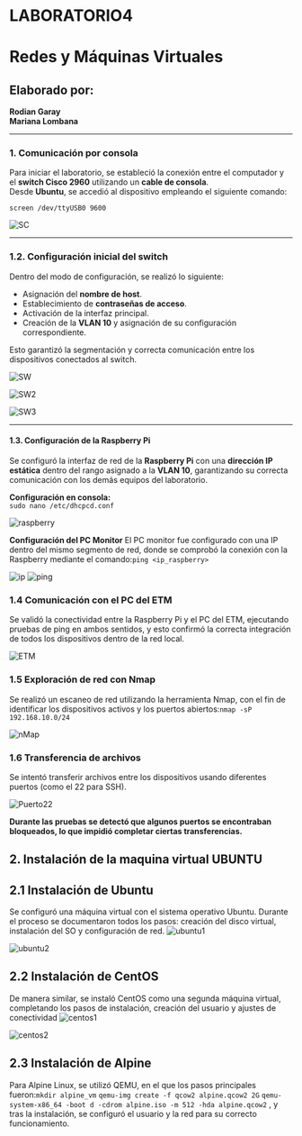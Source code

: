 # LABORATORIO4
# Redes y Máquinas Virtuales  

## Elaborado por:
**Rodian Garay**  
**Mariana Lombana**

---

### 1. Comunicación por consola  
Para iniciar el laboratorio, se estableció la conexión entre el computador y el **switch Cisco 2960** utilizando un **cable de consola**.  
Desde **Ubuntu**, se accedió al dispositivo empleando el siguiente comando:  

`screen /dev/ttyUSB0 9600`

![SC](sudoscreen1.png)

---
### 1.2. Configuración inicial del switch  
Dentro del modo de configuración, se realizó lo siguiente:  

- Asignación del **nombre de host**.  
- Establecimiento de **contraseñas de acceso**.  
- Activación de la interfaz principal.  
- Creación de la **VLAN 10** y asignación de su configuración correspondiente.  

Esto garantizó la segmentación y correcta comunicación entre los dispositivos conectados al switch.

![SW](switch1.png)

![SW2](switch2.png)

![SW3](switch3.png)

---  

#### 1.3. Configuración de la Raspberry Pi  
Se configuró la interfaz de red de la **Raspberry Pi** con una **dirección IP estática** dentro del rango asignado a la **VLAN 10**, garantizando su correcta comunicación con los demás equipos del laboratorio.  

**Configuración en consola:**  
`sudo nano /etc/dhcpcd.conf`

![raspberry](raspb1.png)

**Configuración del PC Monitor**
El PC monitor fue configurado con una IP dentro del mismo segmento de red, donde se comprobó la conexión con la Raspberry mediante el comando:`ping <ip_raspberry>`

![ip](ip.png)
![ping](ping.png)

### 1.4 Comunicación con el PC del ETM
Se validó la conectividad entre la Raspberry Pi y el PC del ETM, ejecutando pruebas de ping en ambos sentidos, y esto confirmó la correcta integración de todos los dispositivos dentro de la red local.

![ETM](etm.png)

### 1.5 Exploración de red con Nmap
Se realizó un escaneo de red utilizando la herramienta Nmap, con el fin de identificar los dispositivos activos y los puertos abiertos:`nmap -sP 192.168.10.0/24`

![nMap](nmap.png)

### 1.6 Transferencia de archivos

Se intentó transferir archivos entre los dispositivos usando diferentes puertos (como el 22 para SSH).

![Puerto22](puerto22.png)

**Durante las pruebas se detectó que algunos puertos se encontraban bloqueados, lo que impidió completar ciertas transferencias.**

## 2. Instalación de la maquina virtual UBUNTU
## 2.1 Instalación de Ubuntu
Se configuró una máquina virtual con el sistema operativo Ubuntu.
Durante el proceso se documentaron todos los pasos: creación del disco virtual, instalación del SO y configuración de red.
![ubuntu1](ubuntu1.png)


![ubuntu2](ubuntu2.png)
## 2.2 Instalación de CentOS
De manera similar, se instaló CentOS como una segunda máquina virtual, completando los pasos de instalación, creación del usuario y ajustes de conectividad
![centos1](centos1.png)

![centos2](centos2.png)

## 2.3 Instalación de Alpine
Para Alpine Linux, se utilizó QEMU, en el que los pasos principales fueron:`mkdir alpine_vm` `qemu-img create -f qcow2 alpine.qcow2 2G` `qemu-system-x86_64 -boot d -cdrom alpine.iso -m 512 -hda alpine.qcow2` , y tras la instalación, se configuró el usuario y la red para su correcto funcionamiento.




